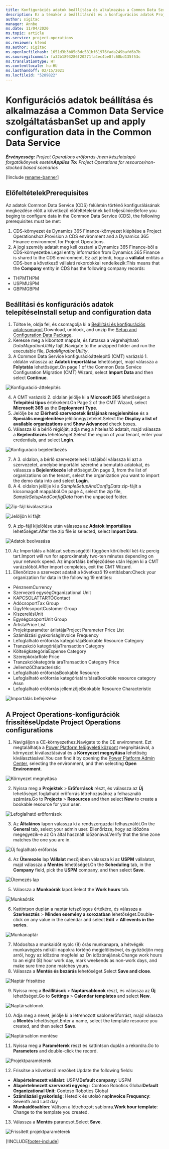 ```yaml
---
title: Konfigurációs adatok beállítása és alkalmazása a Common Data Service szolgáltatásban
description: Ez a témakör a beállításról és a konfigurációs adatok Project Operations rendszerben való alkalmazásáról tartalmaz tájékoztatást.
author: sigitac
manager: Annbe
ms.date: 11/04/2020
ms.topic: article
ms.service: project-operations
ms.reviewer: kfend
ms.author: sigitac
ms.openlocfilehash: 1651d3b3b85d3dc581bf61976fada249bafd6b7b
ms.sourcegitcommit: fa32b1893286f20271fa4ec4be8fc68bd135f53c
ms.translationtype: HT
ms.contentlocale: hu-HU
ms.lasthandoff: 02/15/2021
ms.locfileid: "5289822"
---
```

# <a name="set-up-and-apply-configuration-data-in-the-common-data-service"></a><span data-ttu-id="ddba3-103">Konfigurációs adatok beállítása és alkalmazása a Common Data Service szolgáltatásban</span><span class="sxs-lookup"><span data-stu-id="ddba3-103">Set up and apply configuration data in the Common Data Service</span></span> 

<span data-ttu-id="ddba3-104">_**Érvényesség:** Project Operations erőforrás-/nem készletalapú forgatókönyvek esetén_</span><span class="sxs-lookup"><span data-stu-id="ddba3-104">_**Applies To:** Project Operations for resource/non-stocked based scenarios_</span></span>

[!include [rename-banner](~/includes/cc-data-platform-banner.md)]

## <a name="prerequisites"></a><span data-ttu-id="ddba3-105">Előfeltételek</span><span class="sxs-lookup"><span data-stu-id="ddba3-105">Prerequisites</span></span>

<span data-ttu-id="ddba3-106">Az adatok Common Data Service (CDS) felületén történő konfigurálásának megkezdése előtt a következő előfeltételeknek kell teljesülnie:</span><span class="sxs-lookup"><span data-stu-id="ddba3-106">Before you beging to configure data in the Common Data Service (CDS), the following prerequisites must be met:</span></span>

1.  <span data-ttu-id="ddba3-107">CDS-környezet és Dynamics 365 Finance-környezet kiépítése a Project Operationshoz.</span><span class="sxs-lookup"><span data-stu-id="ddba3-107">Provision a CDS environment and a Dynamics 365 Finance environment for Project Operations.</span></span>
2.  <span data-ttu-id="ddba3-108">A jogi személy adatait meg kell osztani a Dynamics 365 Finance-ből a CDS-környezetbe.</span><span class="sxs-lookup"><span data-stu-id="ddba3-108">Legal entity information from Dynamics 365 Finance is shared to the CDS environment.</span></span> <span data-ttu-id="ddba3-109">Ez azt jelenti, hogy a **vállalat** entitás a CDS-ben a következő vállalati rekordokkal rendelkezik:</span><span class="sxs-lookup"><span data-stu-id="ddba3-109">This means that the **Company** entity in CDS has the following company records:</span></span>
  - <span data-ttu-id="ddba3-110">THPM</span><span class="sxs-lookup"><span data-stu-id="ddba3-110">THPM</span></span>
  - <span data-ttu-id="ddba3-111">USPM</span><span class="sxs-lookup"><span data-stu-id="ddba3-111">USPM</span></span>
  - <span data-ttu-id="ddba3-112">GBPM</span><span class="sxs-lookup"><span data-stu-id="ddba3-112">GBPM</span></span>

## <a name="install-setup-and-configuration-data"></a><span data-ttu-id="ddba3-113">Beállítási és konfigurációs adatok telepítése</span><span class="sxs-lookup"><span data-stu-id="ddba3-113">Install setup and configuration data</span></span>

1. <span data-ttu-id="ddba3-114">Töltse le, oldja fel, és csomagolja ki a [Beállítási és konfigurációs adatcsomagot](https://download.microsoft.com/download/1/3/4/1349369c-6209-42b7-b3b4-5be0e67cacd8/ProjOpsSampleSetupData-%20Integrated%20UR1.zip).</span><span class="sxs-lookup"><span data-stu-id="ddba3-114">Download, unblock, and unzip the [Setup and Configuration Data Package](https://download.microsoft.com/download/1/3/4/1349369c-6209-42b7-b3b4-5be0e67cacd8/ProjOpsSampleSetupData-%20Integrated%20UR1.zip).</span></span>
2. <span data-ttu-id="ddba3-115">Keresse meg a kibontott mappát, és futtassa a végrehajtható *DataMigrationUtility* fájlt.</span><span class="sxs-lookup"><span data-stu-id="ddba3-115">Navigate to the unzipped folder and run the executable file, *DataMigrationUtility*.</span></span>
3. <span data-ttu-id="ddba3-116">A Common Data Service konfigurációáttelepítő (CMT) varázsló 1. oldalán válassza az **Adatok importálása** lehetőséget, majd válassza a **Folytatás** lehetőséget.</span><span class="sxs-lookup"><span data-stu-id="ddba3-116">On page 1 of the Common Data Service Configuration Migration (CMT) Wizard, select **Import Data** and then select **Continue**.</span></span>

![Konfiguráció-áttelepítés](./media/1ConfigurationMigration.png)

4. <span data-ttu-id="ddba3-118">A CMT varázsló 2. oldalán jelölje ki a **Microsoft 365** lehetőséget a **Telepítési típus** értékeként.</span><span class="sxs-lookup"><span data-stu-id="ddba3-118">On Page 2 of the CMT Wizard, select **Microsoft 365** as the **Deployment Type**.</span></span>
5. <span data-ttu-id="ddba3-119">Jelölje be az **Elérhető szervezetek listájának megjelenítése** és a **Speciális megjelenítése** jelölőnégyzeteket.</span><span class="sxs-lookup"><span data-stu-id="ddba3-119">Select the **Display a list of available organizations** and **Show Advanced** check boxes.</span></span>
6. <span data-ttu-id="ddba3-120">Válassza ki a bérlő régióját, adja meg a hitelesítő adatait, majd válassza a **Bejelentkezés** lehetőséget.</span><span class="sxs-lookup"><span data-stu-id="ddba3-120">Select the region of your tenant, enter your credentials, and select **Login**.</span></span>

![Konfiguráció bejelentkezés](./media/2ConfigurationSignin.png)

7. <span data-ttu-id="ddba3-122">A 3. oldalon, a bérlő szervezeteinek listájából válassza ki azt a szervezetet, amelybe importálni szeretné a bemutató adatokat, és válassza a **Bejelentkezés** lehetőséget.</span><span class="sxs-lookup"><span data-stu-id="ddba3-122">On page 3, from the list of organizations on the tenant, select the organization you want to import the demo data into and select **Login**.</span></span>
8. <span data-ttu-id="ddba3-123">A 4. oldalon jelölje ki a *SampleSetupAndConfigData* zip-fájlt a kicsomagolt mappából.</span><span class="sxs-lookup"><span data-stu-id="ddba3-123">On page 4, select the zip file, *SampleSetupAndConfigData* from the unpacked folder.</span></span>

![Zip-fájl kiválasztása](./media/3ZipFile.png)

![Jelöljön ki fájlt](./media/4SelectAFile.png)

9. <span data-ttu-id="ddba3-126">A zip-fájl kijelölése után válassza az **Adatok importálása** lehetőséget.</span><span class="sxs-lookup"><span data-stu-id="ddba3-126">After the zip file is selected, select **Import Data**.</span></span>

![Adatok beolvasása](./media/5ImportData.png)

10. <span data-ttu-id="ddba3-128">Az Importálás a hálózat sebességétől függően körülbelül két-tíz percig tart.</span><span class="sxs-lookup"><span data-stu-id="ddba3-128">Import will run for approximately two-ten minutes depending on your network speed.</span></span> <span data-ttu-id="ddba3-129">Az importálás befejeződése után lépjen ki a CMT varázslóból.</span><span class="sxs-lookup"><span data-stu-id="ddba3-129">After import completes, exit the CMT Wizard.</span></span> 
11. <span data-ttu-id="ddba3-130">Ellenőrizze a szervezet adatait a következő 19 entitásban:</span><span class="sxs-lookup"><span data-stu-id="ddba3-130">Check your organization for data in the following 19 entities:</span></span>

  - <span data-ttu-id="ddba3-131">Pénznem</span><span class="sxs-lookup"><span data-stu-id="ddba3-131">Currency</span></span>
  - <span data-ttu-id="ddba3-132">Szervezeti egység</span><span class="sxs-lookup"><span data-stu-id="ddba3-132">Organizational Unit</span></span>
  - <span data-ttu-id="ddba3-133">KAPCSOLATTARTÓ</span><span class="sxs-lookup"><span data-stu-id="ddba3-133">Contact</span></span>
  - <span data-ttu-id="ddba3-134">Adócsoport</span><span class="sxs-lookup"><span data-stu-id="ddba3-134">Tax Group</span></span>
  - <span data-ttu-id="ddba3-135">Ügyfélcsoport</span><span class="sxs-lookup"><span data-stu-id="ddba3-135">Customer Group</span></span>
  - <span data-ttu-id="ddba3-136">Kiszerelés</span><span class="sxs-lookup"><span data-stu-id="ddba3-136">Unit</span></span>
  - <span data-ttu-id="ddba3-137">Egységcsoport</span><span class="sxs-lookup"><span data-stu-id="ddba3-137">Unit Group</span></span>
  - <span data-ttu-id="ddba3-138">Árlista</span><span class="sxs-lookup"><span data-stu-id="ddba3-138">Price List</span></span>
  - <span data-ttu-id="ddba3-139">Projektparaméter árlistája</span><span class="sxs-lookup"><span data-stu-id="ddba3-139">Project Parameter Price List</span></span>
  - <span data-ttu-id="ddba3-140">Számlázási gyakoriság</span><span class="sxs-lookup"><span data-stu-id="ddba3-140">Invoice Frequency</span></span>
  - <span data-ttu-id="ddba3-141">Lefoglalható erőforrás kategóriája</span><span class="sxs-lookup"><span data-stu-id="ddba3-141">Bookable Resource Category</span></span>
  - <span data-ttu-id="ddba3-142">Tranzakció kategóriája</span><span class="sxs-lookup"><span data-stu-id="ddba3-142">Transaction Category</span></span>
  - <span data-ttu-id="ddba3-143">Költségkategória</span><span class="sxs-lookup"><span data-stu-id="ddba3-143">Expense Category</span></span>
  - <span data-ttu-id="ddba3-144">Szerepkörár</span><span class="sxs-lookup"><span data-stu-id="ddba3-144">Role Price</span></span>
  - <span data-ttu-id="ddba3-145">Tranzakciókategória ára</span><span class="sxs-lookup"><span data-stu-id="ddba3-145">Transaction Category Price</span></span>
  - <span data-ttu-id="ddba3-146">Jellemző</span><span class="sxs-lookup"><span data-stu-id="ddba3-146">Characteristic</span></span>
  - <span data-ttu-id="ddba3-147">Lefoglalható erőforrás</span><span class="sxs-lookup"><span data-stu-id="ddba3-147">Bookable Resource</span></span>
  - <span data-ttu-id="ddba3-148">Lefoglalható erőforrás kategóriatársítása</span><span class="sxs-lookup"><span data-stu-id="ddba3-148">Bookable resource category Assn</span></span>
  - <span data-ttu-id="ddba3-149">Lefoglalható erőforrás jellemzője</span><span class="sxs-lookup"><span data-stu-id="ddba3-149">Bookable Resource Characteristic</span></span>

![Importálás befejezése](./media/6CompleteImport.png)

## <a name="update-project-operations-configurations"></a><span data-ttu-id="ddba3-151">A Project Operations-konfigurációk frissítése</span><span class="sxs-lookup"><span data-stu-id="ddba3-151">Update Project Operations configurations</span></span>

1. <span data-ttu-id="ddba3-152">Navigáljon a CE-környezethez.</span><span class="sxs-lookup"><span data-stu-id="ddba3-152">Navigate to the CE environment.</span></span> <span data-ttu-id="ddba3-153">Ezt megtalálhatja a [Power Platform felügyeleti központ](https://admin.powerplatform.microsoft.com/environments) megnyitásával, a környezet kiválasztásával és a **Környezet megnyitása** lehetőség kiválasztásával.</span><span class="sxs-lookup"><span data-stu-id="ddba3-153">You can find it by opening the [Power Platform Admin Center](https://admin.powerplatform.microsoft.com/environments), selecting the environment, and then selecting **Open Environment**.</span></span> 

![Környezet megnyitása](./media/7OpenEnvironment.png)

2. <span data-ttu-id="ddba3-155">Nyissa meg a **Projektek** > **Erőforrások** részt, és válassza az **Új** lehetőséget foglalható erőforrás létrehozásához a felhasználó számára.</span><span class="sxs-lookup"><span data-stu-id="ddba3-155">Go to **Projects** > **Resources** and then select **New** to create a bookable resource for your user.</span></span>

![Lefoglalható erőforrások](./media/8BookableResources.png)

3. <span data-ttu-id="ddba3-157">Az **Általános** lapon válassza ki a rendszergazdai felhasználót.</span><span class="sxs-lookup"><span data-stu-id="ddba3-157">On the **General** tab, select your admin user.</span></span> <span data-ttu-id="ddba3-158">Ellenőrizze, hogy az időzóna megegyezik-e az Ön által használt időzónával.</span><span class="sxs-lookup"><span data-stu-id="ddba3-158">Verify that the time zone matches the one you are in.</span></span> 

![Új foglalható erőforrás](./media/9NewBookableResource.png)

4. <span data-ttu-id="ddba3-160">Az **Ütemezés** lap **Vállalat** mezőjében válassza ki az **USPM** vállalatot, majd válassza a **Mentés** lehetőséget.</span><span class="sxs-lookup"><span data-stu-id="ddba3-160">On the **Scheduling** tab, in the **Company** field, pick the **USPM** company, and then select **Save**.</span></span> 

![Ütemezés lap](./media/10SchedulingTab.png)

5. <span data-ttu-id="ddba3-162">Válassza a **Munkaórák** lapot.</span><span class="sxs-lookup"><span data-stu-id="ddba3-162">Select the **Work hours** tab.</span></span>  

![Munkaórák](./media/11WorkHours.png)

6. <span data-ttu-id="ddba3-164">Kattintson duplán a naptár tetszőleges értékére, és válassza a **Szerkesztés** > **Minden esemény a sorozatban** lehetőséget.</span><span class="sxs-lookup"><span data-stu-id="ddba3-164">Double-click on any value in the calendar and select **Edit** > **All events in the series**.</span></span> 

![Munkanaptár](./media/12WorkCalendar.png)

7. <span data-ttu-id="ddba3-166">Módosítsa a munkaidőt nyolc (8) órás munkanapra, a hétvégék munkavégzés nélküli napokra történő megjelölésével, és győződjön meg arról, hogy az időzóna megfelel az Ön időzónájának.</span><span class="sxs-lookup"><span data-stu-id="ddba3-166">Change work hours to an eight (8) hour work day, mark weekends as non-work days, and make sure time zone matches yours.</span></span> 
8. <span data-ttu-id="ddba3-167">Válassza a **Mentés és bezárás** lehetőséget.</span><span class="sxs-lookup"><span data-stu-id="ddba3-167">Select **Save and close**.</span></span>

![Naptár frissítése](./media/13UpdateCalendar.png)

9. <span data-ttu-id="ddba3-169">Nyissa meg a **Beállítások** > **Naptársablonok** részt, és válassza az **Új** lehetőséget.</span><span class="sxs-lookup"><span data-stu-id="ddba3-169">Go to **Settings** > **Calendar templates** and select **New**.</span></span>
 
 ![Naptársablonok](./media/14CalendarTemplates.png)
 
 10. <span data-ttu-id="ddba3-171">Adja meg a nevet, jelölje ki a létrehozott sablonerőforrást, majd válassza a **Mentés** lehetőséget.</span><span class="sxs-lookup"><span data-stu-id="ddba3-171">Enter a name, select the template resource you created, and then select **Save**.</span></span> 
 
 ![Naptársablon mentése](./media/15SaveCalendarTemplate.png)
 
 11. <span data-ttu-id="ddba3-173">Nyissa meg a **Paraméterek** részt és kattintson duplán a rekordra.</span><span class="sxs-lookup"><span data-stu-id="ddba3-173">Go to **Parameters** and double-click the record.</span></span> 
 
 ![Projektparaméterek](./media/16ProjectParameters.png)
 
12. <span data-ttu-id="ddba3-175">Frissítse a következő mezőket:</span><span class="sxs-lookup"><span data-stu-id="ddba3-175">Update the following fields:</span></span>

 - <span data-ttu-id="ddba3-176">**Alapértelmezett vállalat**: USPM</span><span class="sxs-lookup"><span data-stu-id="ddba3-176">**Default company**: USPM</span></span>
 - <span data-ttu-id="ddba3-177">**Alapértelmezett szervezeti egység** : Contoso Robotics Global</span><span class="sxs-lookup"><span data-stu-id="ddba3-177">**Default Organizational Unit**: Contoso Robotics Global</span></span>
 - <span data-ttu-id="ddba3-178">**Számlázási gyakoriság**: Hetedik és utolsó nap</span><span class="sxs-lookup"><span data-stu-id="ddba3-178">**Invoice Frequency**: Seventh and Last day</span></span>
 - <span data-ttu-id="ddba3-179">**Munkaidősablon**: Váltson a létrehozott sablonra.</span><span class="sxs-lookup"><span data-stu-id="ddba3-179">**Work hour template**: Change to the template you created.</span></span>

13. <span data-ttu-id="ddba3-180">Válassza a **Mentés** parancsot.</span><span class="sxs-lookup"><span data-stu-id="ddba3-180">Select **Save**.</span></span> 

![Frissített projektparaméterek](./media/17UpdatedProjectParameters.png)


[!INCLUDE[footer-include](../includes/footer-banner.md)]